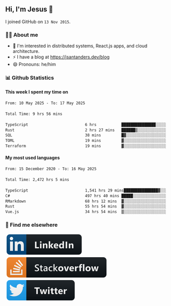 ## Hi, I'm Jesus 👋

I joined GitHub on `13 Nov 2015`.

<!-- Talking about you -->

### 👨‍💻 About me

- 👦 I'm interested in distributed systems, React.js apps, and cloud architecture.
- ⚡️ I have a blog at <https://jsantanders.dev/blog>
- 😄 Pronouns: he/him

### 📊 Github Statistics

#### This week I spent my time on

<!--START_SECTION:weekly-->

```txt
From: 10 May 2025 - To: 17 May 2025

Total Time: 9 hrs 56 mins

TypeScript                         6 hrs           ███████████████░░░░░░░░░░   60.51 %
Rust                               2 hrs 27 mins   ██████▒░░░░░░░░░░░░░░░░░░   24.77 %
SQL                                38 mins         █▓░░░░░░░░░░░░░░░░░░░░░░░   06.52 %
TOML                               19 mins         ▓░░░░░░░░░░░░░░░░░░░░░░░░   03.23 %
Terraform                          19 mins         ▓░░░░░░░░░░░░░░░░░░░░░░░░   03.21 %
```

<!--END_SECTION:weekly-->

#### My most used languages

<!--START_SECTION:alltime-->

```txt
From: 15 December 2020 - To: 16 May 2025

Total Time: 2,472 hrs 5 mins

TypeScript                         1,541 hrs 29 mins███████████████▓░░░░░░░░░   62.36 %
C#                                 497 hrs 40 mins █████░░░░░░░░░░░░░░░░░░░░   20.13 %
RMarkdown                          68 hrs 12 mins  ▓░░░░░░░░░░░░░░░░░░░░░░░░   02.76 %
Rust                               55 hrs 54 mins  ▓░░░░░░░░░░░░░░░░░░░░░░░░   02.26 %
Vue.js                             34 hrs 54 mins  ▒░░░░░░░░░░░░░░░░░░░░░░░░   01.41 %
```

<!--END_SECTION:alltime-->

### 📢 Find me elsewhere

<p>
  <a target="_blank" href="https://linkedin.com/in/jsantanders">
    <img src="https://github.com/jsantanders/jsantanders/blob/master/img/linkedin.svg" alt="LinkedIn" style="vertical-align:top; margin:4px">
  </a>
  
  <a target="_blank" href="https://stackoverflow.com/users/7318331/jesus-santander">
    <img src="https://github.com/jsantanders/jsantanders/blob/master/img/stackoverflow.svg" alt="StackOverflow" style="vertical-align:top; margin:4px">
  </a>
  
  <a target="_blank" href="http://twitter.com/jsantanders">
    <img src="https://github.com/jsantanders/jsantanders/blob/master/img/twitter.svg" alt="Twitter" style="vertical-align:top; margin:4px">
  </a>
</p>
